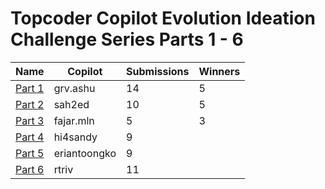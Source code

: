 # Topcoder Copilot Evolution Ideation Challenge Series Parts 1 - 6

| Name | Copilot | Submissions | Winners |
|------|-------------|---------|---------|
| [Part 1](https://software.topcoder.com/review/actions/ViewProjectDetails?pid=30169780) |   grv.ashu     |    14     |    5     |
| [Part 2](https://software.topcoder.com/review/actions/ViewProjectDetails?pid=30170973) |   sah2ed   |    10     |    5     |
| [Part 3](https://software.topcoder.com/review/actions/ViewProjectDetails?pid=30171399) |   fajar.mln    |   5      |    3     |
| [Part 4](https://software.topcoder.com/review/actions/ViewProjectDetails?pid=30172559) |   hi4sandy    |    9     |         |
| [Part 5](https://software.topcoder.com/review/actions/ViewProjectDetails?pid=30172674) |   eriantoongko    |    9     |         |
| [Part 6](https://software.topcoder.com/review/actions/ViewProjectDetails?pid=30172673) |   rtriv   |   11      |         |
